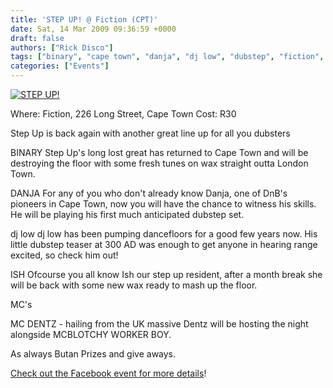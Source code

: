 ```yaml
---
title: 'STEP UP! @ Fiction (CPT)'
date: Sat, 14 Mar 2009 09:36:59 +0000
draft: false
authors: ["Rick Disco"]
tags: ["binary", "cape town", "danja", "dj low", "dubstep", "fiction", "ish", "long street", "mc dentz", "step up"]
categories: ["Events"]
---
```


[![STEP UP!](/wp-content/uploads/2009/03/step-up-march.jpg "STEP UP!")](/wp-content/uploads/2009/03/step-up-march.jpg)

Where: Fiction, 226 Long Street, Cape Town Cost: R30

Step Up is back again with another great line up for all you dubsters

BINARY Step Up's long lost great has returned to Cape Town and will be destroying the floor with some fresh tunes on wax straight outta London Town.

DANJA For any of you who don't already know Danja, one of DnB's pioneers in Cape Town, now you will have the chance to witness his skills. He will be playing his first much anticipated dubstep set.

dj low dj low has been pumping dancefloors for a good few years now. His little dubstep teaser at 300 AD was enough to get anyone in hearing range excited, so check him out!

ISH Ofcourse you all know Ish our step up resident, after a month break she will be back with some new wax ready to mash up the floor.

MC's

MC DENTZ - hailing from the UK massive Dentz will be hosting the night alongside MCBLOTCHY WORKER BOY.

As always Butan Prizes and give aways.

[Check out the Facebook event for more details](http://www.facebook.com/event.php?eid=56123274927 "Facebook Event")!

